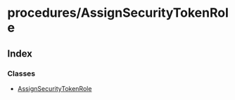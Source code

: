# procedures/AssignSecurityTokenRole

## Index

### Classes

* [AssignSecurityTokenRole](../classes/_procedures_assignsecuritytokenrole_.assignsecuritytokenrole.md)


